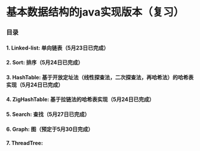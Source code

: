 # 基本数据结构的java实现版本（复习）

### 目录
#### 1. Linked-list: 单向链表（5月23日已完成）
#### 2. Sort: 排序（5月24日已完成）
#### 3. HashTable: 基于开放定址法（线性探查法，二次探查法，再哈希法）的哈希表实现（5月24日已完成）
#### 4. ZigHashTable: 基于拉链法的哈希表实现（5月24日已完成）
#### 5. Search: 查找（5月27日已完成）
#### 6. Graph: 图（预定于5月30日完成）
#### 7. ThreadTree: 
